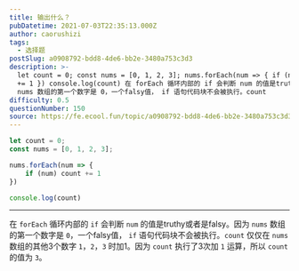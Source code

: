 ```yaml
---
title: 输出什么？
pubDatetime: 2021-07-03T22:35:13.000Z
author: caorushizi
tags:
  - 选择题
postSlug: a0908792-bdd8-4de6-bb2e-3480a753c3d3
description: >-
  let count = 0; const nums = [0, 1, 2, 3]; nums.forEach(num => { if (num) count
  += 1 }) console.log(count) 在 forEach 循环内部的 if 会判断 num 的值是truthy或者是falsy。因为
  nums 数组的第一个数字是 0，一个falsy值， if 语句代码块不会被执行。count
difficulty: 0.5
questionNumber: 150
source: https://fe.ecool.fun/topic/a0908792-bdd8-4de6-bb2e-3480a753c3d3
---
```


```javascript
let count = 0;
const nums = [0, 1, 2, 3];

nums.forEach(num => {
	if (num) count += 1
})

console.log(count)
```

---

在 `forEach` 循环内部的 `if` 会判断 `num` 的值是truthy或者是falsy。因为 `nums` 数组的第一个数字是 `0`，一个falsy值， `if` 语句代码块不会被执行。`count` 仅仅在 `nums` 数组的其他3个数字 `1`，`2`，`3` 时加1。因为 `count` 执行了3次加 `1` 运算，所以 `count` 的值为 `3`。
